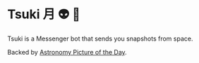 # Tsuki 月 :alien: :crystal_ball:

Tsuki is a Messenger bot that sends you snapshots from space.

Backed by [Astronomy Picture of the Day](https://apod.nasa.gov/apod/astropix.html).